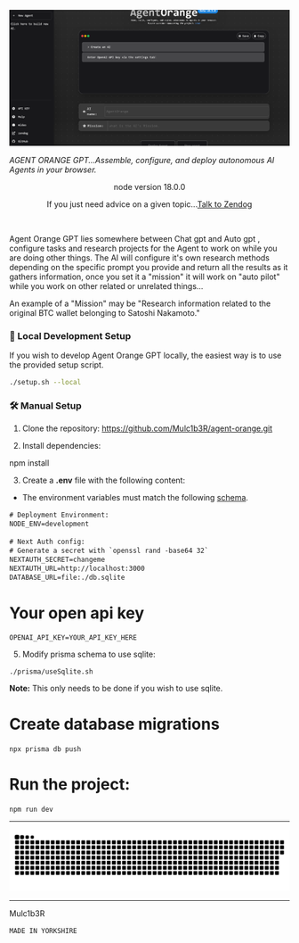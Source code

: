 ![Alt text](agent-orange.png)

  <em> AGENT ORANGE GPT...Assemble, configure, and deploy autonomous AI Agents in your browser.  </em>
</p>
<p align="center">
    node version 18.0.0
</p>

<p align="center">
If you just need advice on a given topic...<a href "https://zendog-eight.vercel.app/">Talk to Zendog </a>

</p>
<br>

Agent Orange GPT lies somewhere between Chat gpt and Auto gpt , configure tasks and research projects
for the Agent to work on while you are doing other things.
The AI will configure it's own research methods depending on the specific prompt you provide and return all the results
as it gathers information, once you set it a "mission" it will work on "auto pilot" while you work on other related or unrelated
things...

An example of a "Mission" may be "Research information related to the original BTC wallet belonging to Satoshi Nakamoto."

### 👷 Local Development Setup

If you wish to develop Agent Orange GPT locally, the easiest way is to
use the provided setup script.

```bash
./setup.sh --local
```

### 🛠️ Manual Setup

1. Clone the repository: https://github.com/Mulc1b3R/agent-orange.git

2. Install dependencies:

npm install

3. Create a **.env** file with the following content:

 * The environment variables must match the following [schema](https://github.com/psico-mojo/aibot/blob/main/src/env/schema.mjs).

```
# Deployment Environment:
NODE_ENV=development

# Next Auth config:
# Generate a secret with `openssl rand -base64 32`
NEXTAUTH_SECRET=changeme
NEXTAUTH_URL=http://localhost:3000
DATABASE_URL=file:./db.sqlite
```
# Your open api key

```
OPENAI_API_KEY=YOUR_API_KEY_HERE
```

5. Modify prisma schema to use sqlite:

```
./prisma/useSqlite.sh
```

**Note:** This only needs to be done if you wish to use sqlite.


# Create database migrations
```
npx prisma db push
```
# Run the project:
```
npm run dev
```
******************************************************************************************************************************
![Alt text](snake.svg)
******************************************************************************************************************************
Mulc1b3R
```
MADE IN YORKSHIRE
```




